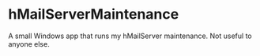 # hMailServerMaintenance
A small Windows app that runs my hMailServer maintenance.  Not useful to anyone else.
